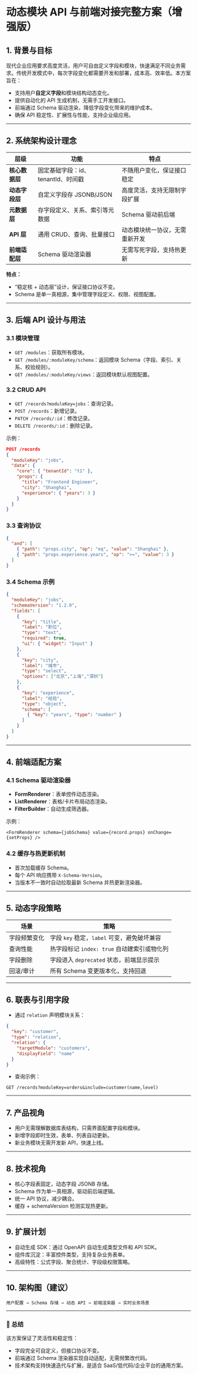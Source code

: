 # 动态模块 API 与前端对接完整方案（增强版）

## 1. 背景与目标

现代企业应用要求高度灵活，用户可自由定义字段和模块，快速满足不同业务需求。传统开发模式中，每次字段变化都需要开发和部署，成本高、效率低。本方案旨在：

- 支持用户**自定义字段**和模块结构动态变化。
- 提供自动化的 API 生成机制，无需手工开发接口。
- 前端通过 Schema 驱动渲染，降低字段变化带来的维护成本。
- 确保 API 稳定性、扩展性与性能，支持企业级应用。

---

## 2. 系统架构设计理念

| 层级        | 功能                     | 特点              |
| --------- | ---------------------- | --------------- |
| **核心数据层** | 固定基础字段：id、tenantId、时间戳 | 不随用户变化，保证接口稳定   |
| **动态字段层** | 自定义字段存 JSONB/JSON      | 高度灵活，支持无限制字段扩展  |
| **元数据层**  | 存字段定义、关系、索引等元数据        | Schema 驱动前后端    |
| **API 层** | 通用 CRUD、查询、批量接口        | 动态模块统一协议，无需重新开发 |
| **前端适配层** | Schema 驱动渲染器           | 无需写死字段，支持热更新    |

**特点：**

- “稳定核 + 动态层”设计，保证接口协议不变。
- Schema 是单一真相源，集中管理字段定义、权限、视图配置。

---

## 3. 后端 API 设计与用法

### 3.1 模块管理

- `GET /modules`：获取所有模块。
- `GET /modules/:moduleKey/schema`：返回模块 Schema（字段、索引、关系、校验规则）。
- `GET /modules/:moduleKey/views`：返回模块默认视图配置。

### 3.2 CRUD API

- `GET /records?moduleKey=jobs`：查询记录。
- `POST /records`：新增记录。
- `PATCH /records/:id`：修改记录。
- `DELETE /records/:id`：删除记录。

示例：

```json
POST /records
{
  "moduleKey": "jobs",
  "data": {
    "core": { "tenantId": "t1" },
    "props": {
      "title": "Frontend Engineer",
      "city": "Shanghai",
      "experience": { "years": 3 }
    }
  }
}
```

### 3.3 查询协议

```json
{
  "and": [
    { "path": "props.city", "op": "eq", "value": "Shanghai" },
    { "path": "props.experience.years", "op": ">=", "value": 3 }
  ]
}
```

### 3.4 Schema 示例

```json
{
  "moduleKey": "jobs",
  "schemaVersion": "1.2.0",
  "fields": [
    {
      "key": "title",
      "label": "职位",
      "type": "text",
      "required": true,
      "ui": { "widget": "Input" }
    },
    {
      "key": "city",
      "label": "城市",
      "type": "select",
      "options": ["北京","上海","深圳"]
    },
    {
      "key": "experience",
      "label": "经验",
      "type": "object",
      "schema": [
        { "key": "years", "type": "number" }
      ]
    }
  ]
}
```

---

## 4. 前端适配方案

### 4.1 Schema 驱动渲染器

- **FormRenderer**：表单控件动态渲染。
- **ListRenderer**：表格/卡片布局动态渲染。
- **FilterBuilder**：自动生成筛选器。

示例：

```tsx
<FormRenderer schema={jobSchema} value={record.props} onChange={setProps} />
```

### 4.2 缓存与热更新机制

- 首次加载缓存 Schema。
- 每个 API 响应携带 `X-Schema-Version`。
- 当版本不一致时自动拉取最新 Schema 并热更新渲染器。

---

## 5. 动态字段策略

| 场景     | 策略                            |
| ------ | ----------------------------- |
| 字段频繁变化 | 字段 `key` 稳定，`label` 可变，避免破坏兼容 |
| 查询性能   | 热字段标记 `index: true` 自动建索引或物化列 |
| 字段删除   | 字段进入 `deprecated` 状态，前端显示提示   |
| 回滚/审计  | 所有 Schema 变更版本化，支持回退          |

---

## 6. 联表与引用字段

- 通过 `relation` 声明模块关系：

```json
{
  "key": "customer",
  "type": "relation",
  "relation": {
    "targetModule": "customers",
    "displayField": "name"
  }
}
```

- 查询示例：

```
GET /records?moduleKey=orders&include=customer(name,level)
```

---

## 7. 产品视角

- 用户无需理解数据库表结构，只需界面配置字段和模块。
- 新增字段即时生效，表单、列表自动更新。
- 新业务模块无需开发新 API，快速上线。

---

## 8. 技术视角

- 核心字段表固定，动态字段 JSONB 存储。
- Schema 作为单一真相源，驱动前后端逻辑。
- 统一 API 协议，减少耦合。
- 缓存 + schemaVersion 检测实现热更新。

---

## 9. 扩展计划

- 自动生成 SDK：通过 OpenAPI 自动生成类型文件和 API SDK。
- 组件库沉淀：丰富控件类型，支持复杂业务表单。
- 高级特性：公式字段、聚合统计、字段级权限策略。

---

## 10. 架构图（建议）

```
用户配置 → Schema 存储 → 动态 API → 前端渲染器 → 实时业务场景
```

---

### 📌 总结

该方案保证了灵活性和稳定性：

- 字段完全可自定义，但接口协议不变。
- 前端通过 Schema 渲染器实现自动适配，无需频繁改代码。
- 技术架构支持快速迭代与扩展，是适合 SaaS/低代码/企业平台的通用方案。

